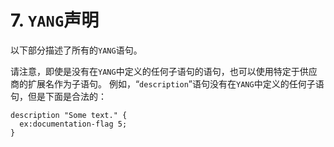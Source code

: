 # 7. `YANG`声明

以下部分描述了所有的`YANG`语句。

请注意，即使是没有在`YANG`中定义的任何子语句的语句，也可以使用特定于供应商的扩展名作为子语句。 例如，“`description`”语句没有在`YANG`中定义的任何子语句，但是下面是合法的：

```YANG
description "Some text." {
  ex:documentation-flag 5;
}
```
